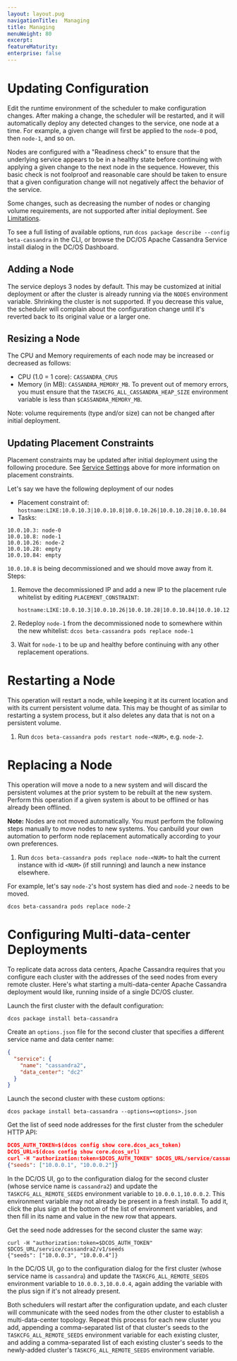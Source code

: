 ```yaml
---
layout: layout.pug
navigationTitle:  Managing
title: Managing
menuWeight: 80
excerpt:
featureMaturity:
enterprise: false
---
```


<!-- This source repo for this topic is https://github.com/dcos-cassandra-service -->


# Updating Configuration

Edit the runtime environment of the scheduler to make configuration changes. After making a change, the scheduler will be restarted, and it will automatically deploy any detected changes to the service, one node at a time. For example, a given change will first be applied to the `node-0` pod, then `node-1`, and so on.

Nodes are configured with a "Readiness check" to ensure that the underlying service appears to be in a healthy state before continuing with applying a given change to the next node in the sequence. However, this basic check is not foolproof and reasonable care should be taken to ensure that a given configuration change will not negatively affect the behavior of the service.

Some changes, such as decreasing the number of nodes or changing volume requirements, are not supported after initial deployment. See [Limitations](/services/beta-cassandra/1.0.30-3.0.13-beta/limitations/).

To see a full listing of available options, run `dcos package describe --config beta-cassandra` in the CLI, or browse the DC/OS Apache Cassandra Service install dialog in the DC/OS Dashboard.

## Adding a Node

The service deploys 3 nodes by default. This may be customized at initial deployment or after the cluster is already running via the `NODES` environment variable. Shrinking the cluster is not supported. If you decrease this value, the scheduler will complain about the configuration change until it's reverted back to its original value or a larger one.

## Resizing a Node

The CPU and Memory requirements of each node may be increased or decreased as follows:
- CPU (1.0 = 1 core): `CASSANDRA_CPUS`
- Memory (in MB): `CASSANDRA_MEMORY_MB`. To prevent out of memory errors, you must ensure that the `TASKCFG_ALL_CASSANDRA_HEAP_SIZE` environment variable is less than `$CASSANDRA_MEMORY_MB`.

Note: volume requirements (type and/or size) can not be changed after initial deployment.

## Updating Placement Constraints

Placement constraints may be updated after initial deployment using the following procedure. See [Service Settings](#service-settings) above for more information on placement constraints.

Let's say we have the following deployment of our nodes

- Placement constraint of: `hostname:LIKE:10.0.10.3|10.0.10.8|10.0.10.26|10.0.10.28|10.0.10.84`
- Tasks:
```
10.0.10.3: node-0
10.0.10.8: node-1
10.0.10.26: node-2
10.0.10.28: empty
10.0.10.84: empty
```

`10.0.10.8` is being decommissioned and we should move away from it. Steps:

1. Remove the decommissioned IP and add a new IP to the placement rule whitelist by editing `PLACEMENT_CONSTRAINT`:

	```
	hostname:LIKE:10.0.10.3|10.0.10.26|10.0.10.28|10.0.10.84|10.0.10.123
	```
1. Redeploy `node-1` from the decommissioned node to somewhere within the new whitelist: `dcos beta-cassandra pods replace node-1`
1. Wait for `node-1` to be up and healthy before continuing with any other replacement operations.

# Restarting a Node

This operation will restart a node, while keeping it at its current location and with its current persistent volume data. This may be thought of as similar to restarting a system process, but it also deletes any data that is not on a persistent volume.

1. Run `dcos beta-cassandra pods restart node-<NUM>`, e.g. `node-2`.

# Replacing a Node

This operation will move a node to a new system and will discard the persistent volumes at the prior system to be rebuilt at the new system. Perform this operation if a given system is about to be offlined or has already been offlined.

**Note:** Nodes are not moved automatically. You must perform the following steps manually to move nodes to new systems. You canbuild your own automation to perform node replacement automatically according to your own preferences.

1. Run `dcos beta-cassandra pods replace node-<NUM>` to halt the current instance with id `<NUM>` (if still running) and launch a new instance elsewhere.

For example, let's say `node-2`'s host system has died and `node-2` needs to be moved.
```
dcos beta-cassandra pods replace node-2
```

# Configuring Multi-data-center Deployments

To replicate data across data centers, Apache Cassandra requires that you configure each cluster with the addresses of the seed nodes from every remote cluster. Here's what starting a multi-data-center Apache Cassandra deployment would like, running inside of a single DC/OS cluster.

Launch the first cluster with the default configuration:
```
dcos package install beta-cassandra
```

Create an `options.json` file for the second cluster that specifies a different service name and data center name:
```json
{
  "service": {
    "name": "cassandra2",
    "data_center": "dc2"
  }
}
```

Launch the second cluster with these custom options:
```
dcos package install beta-cassandra --options=<options>.json
```

Get the list of seed node addresses for the first cluster from the scheduler HTTP API:
```json
DCOS_AUTH_TOKEN=$(dcos config show core.dcos_acs_token)
DCOS_URL=$(dcos config show core.dcos_url)
curl -H "authorization:token=$DCOS_AUTH_TOKEN" $DCOS_URL/service/cassandra/v1/seeds
{"seeds": ["10.0.0.1", "10.0.0.2"]}
```

In the DC/OS UI, go to the configuration dialog for the second cluster (whose service name is `cassandra2`) and update the `TASKCFG_ALL_REMOTE_SEEDS` environment variable to `10.0.0.1,10.0.0.2`. This environment variable may not already be present in a fresh install. To add it, click the plus sign at the bottom of the list of environment variables, and then fill in its name and value in the new row that appears.

Get the seed node addresses for the second cluster the same way:
```
curl -H "authorization:token=$DCOS_AUTH_TOKEN" $DCOS_URL/service/cassandra2/v1/seeds
{"seeds": ["10.0.0.3", "10.0.0.4"]}
```

In the DC/OS UI, go to the configuration dialog for the first cluster (whose service name is `cassandra`) and update the `TASKCFG_ALL_REMOTE_SEEDS` environment variable to `10.0.0.3,10.0.0.4`, again adding the variable with the plus sign if it's not already present.

Both schedulers will restart after the configuration update, and each cluster will communicate with the seed nodes from the other cluster to establish a multi-data-center topology. Repeat this process for each new cluster you add, appending a comma-separated list of that cluster's seeds to the `TASKCFG_ALL_REMOTE_SEEDS` environment variable for each existing cluster, and adding a comma-separated list of each existing cluster's seeds to the newly-added cluster's `TASKCFG_ALL_REMOTE_SEEDS` environment variable.
